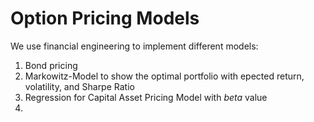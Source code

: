 # Option Pricing Models

We use financial engineering to implement different models:

1) Bond pricing
2) Markowitz-Model to show the optimal portfolio with epected return, volatility, and Sharpe Ratio
3) Regression for Capital Asset Pricing Model with $beta$ value
4) 
